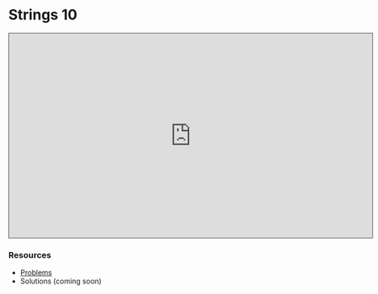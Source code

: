 # Strings 10

<iframe src="https://adaacademy.hosted.panopto.com/Panopto/Pages/Viewer.aspx?id=c6e6a4b3-b024-49b0-80de-aebd0187bf16&autoplay=false&offerviewer=true&showtitle=true&showbrand=true&captions=true&interactivity=all" height="405" width="720" style="border: 1px solid #464646;" allowfullscreen allow="autoplay"></iframe>

### Resources

* [Problems](https://docs.google.com/presentation/d/1FPOpoFM1N32eBwFoWygwdn89X76lcFlWkMVASWlobNE/edit?usp=sharing)
* Solutions (coming soon)